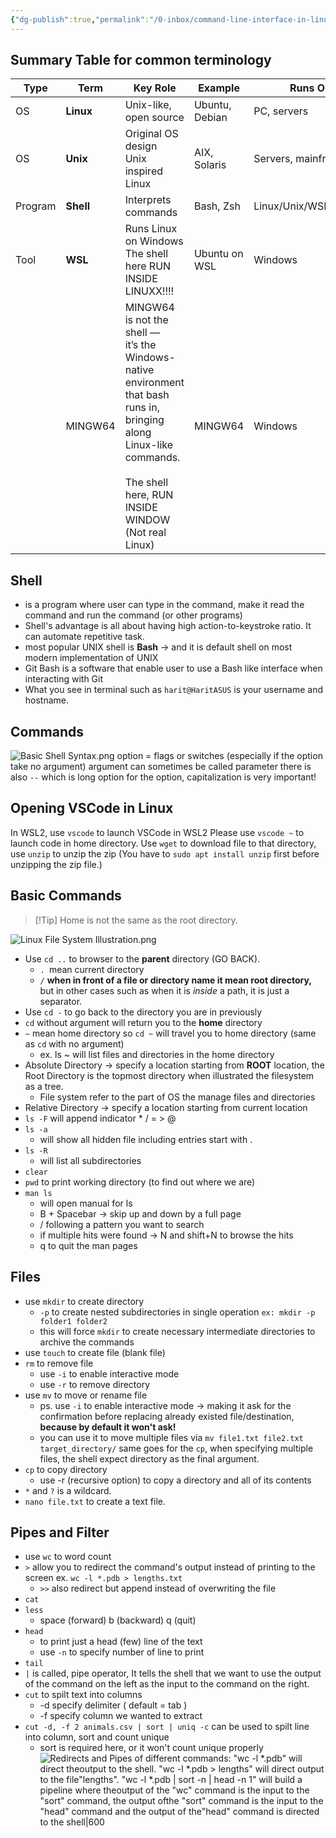```yaml
---
{"dg-publish":true,"permalink":"/0-inbox/command-line-interface-in-linux/","created":"2024-01-04T22:11:04.398+07:00","updated":"2025-09-02T22:57:38.940+07:00"}
---
```



## Summary Table for common terminology

| Type    | Term      | Key Role                                                                                                                                                                                | Example        | Runs On              |
| ------- | --------- | --------------------------------------------------------------------------------------------------------------------------------------------------------------------------------------- | -------------- | -------------------- |
| OS      | **Linux** | Unix-like, open source                                                                                                                                                                  | Ubuntu, Debian | PC, servers          |
| OS      | **Unix**  | Original OS design<br>Unix inspired Linux                                                                                                                                               | AIX, Solaris   | Servers, mainframes  |
| Program | **Shell** | Interprets commands                                                                                                                                                                     | Bash, Zsh      | Linux/Unix/WSL/macOS |
| Tool    | **WSL**   | Runs Linux on Windows<br>The shell here RUN INSIDE LINUXX!!!!                                                                                                                           | Ubuntu on WSL  | Windows              |
|         | MINGW64   | MINGW64 is not the shell — <br>it’s the Windows-native environment <br>that bash runs in, bringing along Linux-like commands.<br><br>The shell here, RUN INSIDE WINDOW (Not real Linux) | MINGW64        | Windows              |

## Shell
- is a program where user can type in the command, make it read the command and run the command (or other programs)
- Shell's advantage is all about having high action-to-keystroke ratio. It can automate repetitive task.
- most popular UNIX shell is **Bash** -> and it is default shell on most modern implementation of UNIX
- Git Bash is a software that enable user to use a Bash like interface when interacting with Git
- What you see in terminal such as `harit@HaritASUS` is your username and hostname.
## Commands

![Basic Shell Syntax.png](/img/user/3%20Resources/Attachment/Basic%20Shell%20Syntax.png)
option = flags or switches (especially if the option take no argument)
argument can sometimes be called parameter
there is also `--` which is long option
for the option, capitalization is very important!

## Opening VSCode in Linux
In WSL2, use `vscode` to launch VSCode in WSL2 
Please use `vscode ~` to launch code in home directory.
Use `wget` to download file to that directory, use `unzip` to unzip the zip (You have to `sudo apt install unzip` first before unzipping the zip file.)

## Basic Commands

> [!Tip] Home is not the same as the root directory.

![Linux File System Illustration.png](/img/user/3%20Resources/Attachment/Linux%20File%20System%20Illustration.png)

- Use `cd ..` to browser to the **parent** directory (GO BACK).
	- `. `mean current directory
	- `/` **when in front of a file or directory name it mean root directory,** but in other cases such as when it is *inside* a path, it is just a separator.
- Use `cd -` to go back to the directory you are in previously
- `cd` without argument will return you to the **home** directory
- `~` mean home directory so `cd ~` will travel you to home directory (same as `cd` with no argument)
	- ex. ls ~ will list files and directories in the home directory
- Absolute Directory -> specify a location starting from **ROOT** location, the Root Directory is the topmost directory when illustrated the filesystem as a tree.
	- File system refer to the part of OS the manage files and directories
- Relative Directory -> specify a location starting from current location
- `ls -F` will append indicator * / = > @
- `ls -a`
	- will show all hidden file including entries start with .
- `ls -R`
	- will list all subdirectories
- `clear`
- `pwd` to print working directory (to find out where we are)
- `man ls`
	- will open manual for ls
	- B + Spacebar -> skip up and down by a full page
	- / following a pattern you want to search
	- if multiple hits were found -> N and shift+N to browse the hits
	- q to quit the man pages



## Files

- use `mkdir` to create directory
	- `-p` to create nested subdirectories in single operation `ex: mkdir -p folder1 folder2`
	- this will force `mkdir` to create necessary intermediate directories to archive the commands
- use `touch` to create file (blank file)
- `rm` to remove file
	- use `-i` to enable interactive mode
	- use `-r` to remove directory
- use `mv` to move or rename file
	- ps. use `-i` to enable interactive mode -> making it ask for the confirmation before replacing already existed file/destination, **because by default it won't ask!**
	- you can use it to move multiple files via `mv file1.txt file2.txt target_directory/` same goes for the `cp`, when specifying multiple files, the shell expect directory as the final argument.
- `cp` to copy directory
	- use -r (recursive option) to copy a directory and all of its contents
- `*` and `?` is a wildcard.
- `nano file.txt` to create a text file.
 
## Pipes and Filter
- use `wc` to word count
- `>` allow you to redirect the command's output instead of printing to the screen ex. `wc -l *.pdb > lengths.txt`
	- `>>` also redirect but append instead of overwriting the file
- `cat`
- `less`
	- space (forward) b (backward) q (quit)
- `head`
	- to print just a head (few) line of the text
	- use `-n` to specify number of line to print
- `tail`
- `|` is called, pipe operator, It tells the shell that we want to use the output of the command on the left as the input to the command on the right.
- `cut` to spilt text into columns
	- -d specify delimiter ( default = tab )
	- -f specify column we wanted to extract
- `cut -d, -f 2 animals.csv | sort | uniq -c` can be used to spilt line into column, sort and count unique
	- sort is required here, or it won't count unique properly
![Redirects and Pipes of different commands: "wc -l *.pdb" will direct theoutput to the shell. "wc -l *.pdb > lengths" will direct output to the file"lengths". "wc -l *.pdb | sort -n | head -n 1" will build a pipeline where theoutput of the "wc" command is the input to the "sort" command, the output ofthe "sort" command is the input to the "head" command and the output of the"head" command is directed to the shell|600](https://swcarpentry.github.io/shell-novice/fig/redirects-and-pipes.svg)